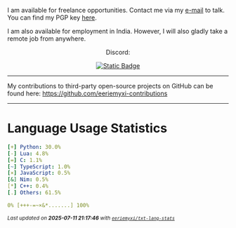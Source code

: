 I am available for freelance opportunities. Contact me via my [e-mail](mailto:myxi@envs.net?subject=I'd%20Like%20to%20Talk%20to%20You%20About%20a%20Freelance%20Project) to talk. You can find my PGP key [here](https://github.com/sponsors/eeriemyxi).

I am also available for employment in India. However, I will also gladly take a
remote job from anywhere.

<p align="center">Discord:</p>
<p align="center">
  <a href="https://discord.com/users/598134630104825856">
    <img alt="Static Badge" src="https://img.shields.io/badge/%40myxi-Add_me_on_Discord-blue?style=flat&logo=discord&logoColor=white&labelColor=%235865F2&color=%235865F2&link=https%3A%2F%2Fdiscord.com%2Fusers%2F598134630104825856%2F">
  </a>
</p>

---

My contributions to third-party open-source projects on GitHub can be found
here: https://github.com/eeriemyxi-contributions

---

# Language Usage Statistics
```yaml
[+] Python: 30.0%
[-] Lua: 4.8%
[=] C: 1.1%
[~] TypeScript: 1.0%
[×] JavaScript: 0.5%
[&] Nim: 0.5%
[*] C++: 0.4%
[.] Others: 61.5%

0% [+++-=~×&*.......] 100%
```

<sub>_Last updated on **2025-07-11 21:17:46** with [`eeriemyxi/txt-lang-stats`](https://github.com/eeriemyxi/txt-lang-stats)_</sub>


